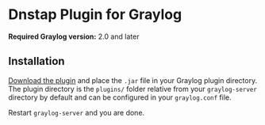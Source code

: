 # Dnstap Plugin for Graylog


**Required Graylog version:** 2.0 and later

Installation
------------

[Download the plugin](https://github.com/sega-yarkin/graylog-plugin-dnstap/releases)
and place the `.jar` file in your Graylog plugin directory. The plugin directory
is the `plugins/` folder relative from your `graylog-server` directory by default
and can be configured in your `graylog.conf` file.

Restart `graylog-server` and you are done.
